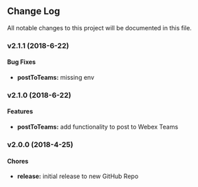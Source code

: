 ## Change Log
All notable changes to this project will be documented in this file.

### v2.1.1 (2018-6-22)

#### Bug Fixes

* **postToTeams:** missing env

### v2.1.0 (2018-6-22)

#### Features

* **postToTeams:** add functionality to post to Webex Teams

### v2.0.0 (2018-4-25)

#### Chores

* **release:** initial release to new GitHub Repo
